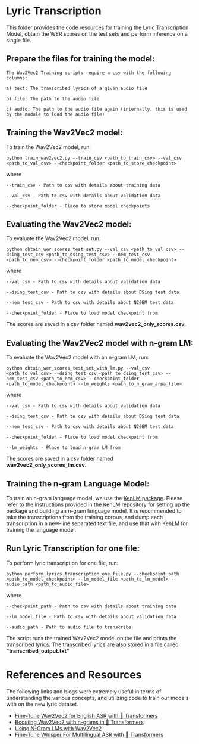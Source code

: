 # Lyric Transcription

This folder provides the code resources for training the Lyric Transcription Model, obtain the WER scores on the test sets and perform inference on a single file.


## Prepare the files for training the model:


    The Wav2Vec2 Training scripts require a csv with the following columns:

    a) text: The transcribed lyrics of a given audio file

    b) file: The path to the audio file

    c) audio: The path to the audio file again (internally, this is used by the module to load the audio file)


## Training the Wav2Vec2 model:
 
To train the Wav2Vec2 model, run:

    
    python train_wav2vec2.py --train_csv <path_to_train_csv> --val_csv <path_to_val_csv> --checkpoint_folder <path_to_store_checkpoint>
    
    
where 

`--train_csv - Path to csv with details about training data`

`--val_csv - Path to csv with details about validation data`

`--checkpoint_folder - Place to store model checkpoints`


## Evaluating the Wav2Vec2 model:
 
To evaluate the Wav2Vec2 model, run:

    
    python obtain_wer_scores_test_set.py --val_csv <path_to_val_csv> --dsing_test_csv <path_to_dsing_test_csv> --nem_test_csv <path_to_nem_csv> --checkpoint_folder <path_to_model_checkpoint>
    
    
where 

`--val_csv - Path to csv with details about validation data`

`--dsing_test_csv - Path to csv with details about DSing test data`

`--nem_test_csv - Path to csv with details about N20EM test data`

`--checkpoint_folder - Place to load model checkpoint from`

The scores are saved in a csv folder named **wav2vec2_only_scores.csv**.

## Evaluating the Wav2Vec2 model with n-gram LM:
 
To evaluate the Wav2Vec2 model with an n-gram LM, run:

    
    python obtain_wer_scores_test_set_with_lm.py --val_csv <path_to_val_csv> --dsing_test_csv <path_to_dsing_test_csv> --nem_test_csv <path_to_nem_csv> --checkpoint_folder <path_to_model_checkpoint> --lm_weights <path_to_n_gram_arpa_file>
    
    
where 

`--val_csv - Path to csv with details about validation data`

`--dsing_test_csv - Path to csv with details about DSing test data`

`--nem_test_csv - Path to csv with details about N20EM test data`

`--checkpoint_folder - Place to load model checkpoint from`

`--lm_weights - Place to load n-gram LM from`

The scores are saved in a csv folder named **wav2vec2_only_scores_lm.csv**.


## Training the n-gram Language Model:

To train an n-gram language model, we use the [KenLM package](https://github.com/kpu/kenlm).
Please refer to the instructions provided in the KenLM repository for setting up the package and building an n-gram language model.
It is recommended to take the transcriptions from the training corpus, and dump each transcription in a new-line separated text file, and use that with KenLM for training the language model.

## Run Lyric Transcription for one file:
 
To perform lyric transcription for one file, run:

    python perform_lyrics_transcription_one_file.py --checkpoint_path <path_to_model_checkpoint> --lm_model_file <path_to_lm_model> --audio_path <path_to_audio_file>    
    
where 

`--checkpoint_path - Path to csv with details about training data`

`--lm_model_file - Path to csv with details about validation data`

`--audio_path - Path to audio file to transcribe`

The script runs the trained Wav2Vec2 model  on the file and prints the transcribed lyrics. 
The transcribed lyrics are also stored in a file called **"transcribed_output.txt"**


# References and Resources

The following links and blogs were extremely useful in terms of understanding the various concepts, and utilizing code to train our models with on the new lyric dataset.

* [Fine-Tune Wav2Vec2 for English ASR with 🤗 Transformers](https://huggingface.co/blog/fine-tune-wav2vec2-english)
* [Boosting Wav2Vec2 with n-grams in 🤗 Transformers](https://huggingface.co/blog/wav2vec2-with-ngram)
* [Using N-Gram LMs with Wav2Vec2](http://mohitmayank.com/a_lazy_data_science_guide/audio_intelligence/wav2vec2/)
* [Fine-Tune Whisper For Multilingual ASR with 🤗 Transformers](https://huggingface.co/blog/fine-tune-whisper)


